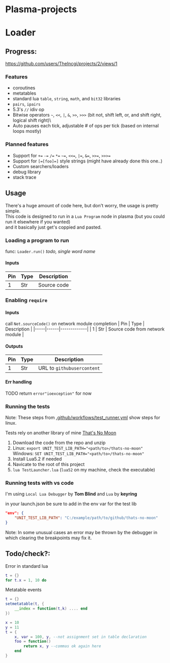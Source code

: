 # Plasma-projects
 
# Loader
## Progress:

https://github.com/users/TheIncgi/projects/2/views/1

### Features
 - coroutines
 - metatables
 - standard lua `table`, `string`, `math`, and `bit32` libraries
 - `pairs`, `ipairs`
 - 5.3's `//` idiv op
 - Bitwise operators `~`, `<<`, `|`, `&`, `>>`, `>>>` (bit not, shift left, or, and shift right, logical shift right)\
 - Auto pauses each tick, adjustable # of ops per tick (based on internal loops mostly) 

### Planned features
 - Support for `+=` `-=` `/=` `*=` `~=`, `<<=`, `|=`, `&=`, `>>=`, `>>>=`
 - Support for `[=[foo]=]` style strings (might have already done this one..)
 - Custom searchers/loaders
 - debug library
 - stack trace

## Usage
There's a huge amount of code here, but don't worry, the usage is pretty simple. \
This code is designed to run in a `Lua Program` node in plasma (but you could run it elsewhere if you wanted) \
and it basically just get's coppied and pasted.

### Loading a program to run

func: `Loader.run()` *todo, single word name*

#### Inputs

| Pin | Type | Description |
|-----|------|-------------|
| 1   | Str  | Source code |

### Enabling `require`

#### Inputs
call `Net.sourceCode()` on network module completion
| Pin | Type | Description |
|-----|------|-------------|
| 1   | Str  | Source code from network module |

#### Outputs
| Pin | Type | Description |
|-----|------|-------------|
| 1   | Str  | URL to `githubusercontent` |

#### Err handling
TODO 
return `error"ioexception"` for now

### Running the tests
Note: These steps from [.github/workflows/test_runner.yml](https://github.com/TheIncgi/Plasma-projects/blob/d7c587b8922a23a2d910aa03486907d357cd957a/.github/workflows/test_runner.yml#L33-L48) show steps for linux.

Tests rely on another library of mine [That's No Moon](https://github.com/TheIncgi/Thats-No-Moon)
1. Download the code from the repo and unzip
2. Linux: `export UNIT_TEST_LIB_PATH="<path/to>/thats-no-moon"` \
   Windows: `SET UNIT_TEST_LIB_PATH="<path/to>/thats-no-moon"`
3. Install Lua5.2 if needed
4. Navicate to the root of this project
5. `lua TestLauncher.lua` (`lua52` on my machine, check the executable)

### Running tests with vs code
I'm using `Local Lua Debugger` by **Tom Blind** and `Lua` by **keyring**

in your launch.json be sure to add in the env var for the test lib
```json
"env": {
    "UNIT_TEST_LIB_PATH": "C:/example/path/to/github/thats-no-moon"
}
```

Note: In some unusual cases an error may be thrown by the debugger in which clearing the breakpoints may fix it.

## Todo/check?:

Error in standard lua
```lua
t = {}
for t.x = 1, 10 do
``` 

Metatable events
```lua
t = {}
setmetatable(t, {
    __index = function(t,k) .... end
})
```

```lua
x = 10
y = 11
t = {
    x, var = 100, y, --not assignment set in table declaration
    foo = function()
        return x, y --commas ok again here
    end
}
```